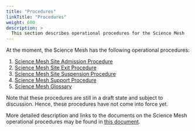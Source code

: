```yaml
---
title: "Procedures"
linkTitle: "Procedures"
weight: 600
description: >
  This section describes operational procedures for the Science Mesh
---
```


At the moment, the Science Mesh has the following operational procedures:

  1. [Science Mesh Site Admission Procedure](https://doi.org/10.5281/zenodo.5039988)
  1. [Science Mesh Site Exit Procedure](https://doi.org/10.5281/zenodo.5040129)
  1. [Science Mesh Site Suspension Procedure](https://doi.org/10.5281/zenodo.5040638)
  1. [Science Mesh Support Procedure](https://doi.org/10.5281/zenodo.5040027)
  1. [Science Mesh Glossary](https://doi.org/10.5281/zenodo.5038662)

Note that these procedures are still in a draft state and subject to discussion. Hence, these procedures have not come into force yet.

More detailed description and links to the documents on the Science Mesh operational procedures may be found in [this document](https://doi.org/10.5281/zenodo.5602983).

